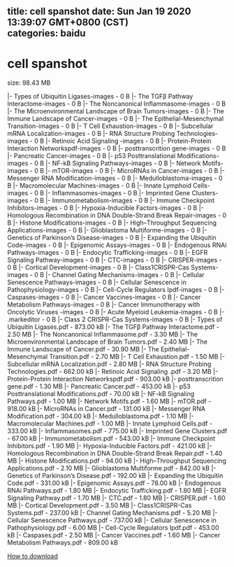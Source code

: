 
title: cell spanshot
date: Sun Jan 19 2020 13:39:07 GMT+0800 (CST)    
categories: baidu
---

# cell spanshot
size: 98.43 MB
 
 
|- Types of Ubiquitin Ligases-images - 0 B
|- The TGFβ Pathway Interactome-images - 0 B
|- The Noncanonical Inflammasome-images - 0 B
|- The Microenvironmental Landscape of Brain Tumors-images - 0 B
|- The Immune Landscape of Cancer-images - 0 B
|- The Epithelial-Mesenchymal Transition-images - 0 B
|- T Cell Exhaustion-images - 0 B
|- Subcellular mRNA Localization-images - 0 B
|- RNA Structure Probing Technologies-images - 0 B
|- Retinoic Acid Signaling -images - 0 B
|- Protein-Protein Interaction Networkspdf-images - 0 B
|- posttranscrition gene-images - 0 B
|- Pancreatic Cancer-images - 0 B
|- p53 Posttranslational Modifications-images - 0 B
|- NF-kB Signaling Pathways-images - 0 B
|- Network Motifs-images - 0 B
|- mTOR-images - 0 B
|- MicroRNAs in Cancer-images - 0 B
|- Messenger RNA Modification-images - 0 B
|- Medulloblastoma-images - 0 B
|- Macromolecular Machines-images - 0 B
|- Innate Lymphoid Cells-images - 0 B
|- Inflammasomes-images - 0 B
|- Imprinted Gene Clusters-images - 0 B
|- Immunometabolism-images - 0 B
|- Immune Checkpoint Inhibitors-images - 0 B
|- Hypoxia-Inducible Factors-images - 0 B
|- Homologous Recombination in DNA Double-Strand Break Repair-images - 0 B
|- Histone Modifications-images - 0 B
|- High–Throughput Sequencing Applications-images - 0 B
|- Glioblastoma Multiforme-images - 0 B
|- Genetics of Parkinson’s Disease-images - 0 B
|- Expanding the Ubiquitin Code-images - 0 B
|- Epigenomic Assays-images - 0 B
|- Endogenous RNAi Pathways-images - 0 B
|- Endocytic Trafficking-images - 0 B
|- EGFR Signaling Pathway-images - 0 B
|- CTC-images - 0 B
|- CRISPER-images - 0 B
|- Cortical Development-images - 0 B
|- Class1CRISPR-Cas Systems-images - 0 B
|- Channel Gating Mechanisms-images - 0 B
|- Cellular Senescence Pathways-images - 0 B
|- Cellular Senescence in Pathophysiology-images - 0 B
|- Cell-Cycle Regulators Ipdf-images - 0 B
|- Caspases-images - 0 B
|- Cancer Vaccines-images - 0 B
|- Cancer Metabolism Pathways-images - 0 B
|- Cancer Immunotherapy with Oncolytic Viruses -images - 0 B
|- Acute Myeloid Leukemia-images - 0 B
|- .markeditor - 0 B
|-  Class 2 CRISPR-Cas Systems-images - 0 B
|- Types of Ubiquitin Ligases.pdf - 873.00 kB
|- The TGFβ Pathway Interactome.pdf - 2.50 MB
|- The Noncanonical Inflammasome.pdf - 3.30 MB
|- The Microenvironmental Landscape of Brain Tumors.pdf - 2.40 MB
|- The Immune Landscape of Cancer.pdf - 30.90 MB
|- The Epithelial-Mesenchymal Transition.pdf - 2.70 MB
|- T Cell Exhaustion.pdf - 1.50 MB
|- Subcellular mRNA Localization.pdf - 2.80 MB
|- RNA Structure Probing Technologies.pdf - 662.00 kB
|- Retinoic Acid Signaling .pdf - 3.20 MB
|- Protein-Protein Interaction Networkspdf.pdf - 903.00 kB
|- posttranscrition gene.pdf - 1.30 MB
|- Pancreatic Cancer.pdf - 453.00 kB
|- p53 Posttranslational Modifications.pdf - 70.00 kB
|- NF-kB Signaling Pathways.pdf - 1.00 MB
|- Network Motifs.pdf - 1.60 MB
|- mTOR.pdf - 918.00 kB
|- MicroRNAs in Cancer.pdf - 131.00 kB
|- Messenger RNA Modification.pdf - 304.00 kB
|- Medulloblastoma.pdf - 1.10 MB
|- Macromolecular Machines.pdf - 1.00 MB
|- Innate Lymphoid Cells.pdf - 333.00 kB
|- Inflammasomes.pdf - 775.00 kB
|- Imprinted Gene Clusters.pdf - 67.00 kB
|- Immunometabolism.pdf - 543.00 kB
|- Immune Checkpoint Inhibitors.pdf - 1.90 MB
|- Hypoxia-Inducible Factors.pdf - 421.00 kB
|- Homologous Recombination in DNA Double-Strand Break Repair.pdf - 1.40 MB
|- Histone Modifications.pdf - 94.00 kB
|- High–Throughput Sequencing Applications.pdf - 2.10 MB
|- Glioblastoma Multiforme.pdf - 842.00 kB
|- Genetics of Parkinson’s Disease.pdf - 192.00 kB
|- Expanding the Ubiquitin Code.pdf - 331.00 kB
|- Epigenomic Assays.pdf - 78.00 kB
|- Endogenous RNAi Pathways.pdf - 1.80 MB
|- Endocytic Trafficking.pdf - 1.80 MB
|- EGFR Signaling Pathway.pdf - 1.70 MB
|- CTC.pdf - 1.80 MB
|- CRISPER.pdf - 1.60 MB
|- Cortical Development.pdf - 3.50 MB
|- Class1CRISPR-Cas Systems.pdf - 237.00 kB
|- Channel Gating Mechanisms.pdf - 5.20 MB
|- Cellular Senescence Pathways.pdf - 737.00 kB
|- Cellular Senescence in Pathophysiology.pdf - 6.00 MB
|- Cell-Cycle Regulators Ipdf.pdf - 453.00 kB
|- Caspases.pdf - 2.50 MB
|- Cancer Vaccines.pdf - 1.60 MB
|- Cancer Metabolism Pathways.pdf - 809.00 kB

[How to download](https://bpcam.bemobtrk.com/go/2ceec3aa-1ca2-46d6-b9ff-aaa5c184517c?jno=3669)